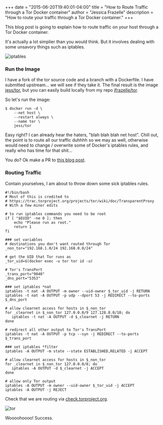 +++
date = "2015-06-20T19:40:01-04:00"
title = "How to Route Traffic through a Tor Docker container"
author = "Jessica Frazelle"
description = "How to route your traffic through a Tor Docker container."
+++

This blog post is going to explain how to route traffic on your host through
a Tor Docker container.

It's actually a lot simplier than you would think. But it involves dealing with
some unsavory things such as iptables.

![iptables](https://misc.j3ss.co/gifs/iptables.gif)

### Run the Image

I have a fork of the tor source code and a branch with a Dockerfile. I have
submitted upstream... we will see if they take it. The final result is the
image [jess/tor](https://registry.hub.docker.com/u/jess/tor), but you can
easily build locally from my repo
[jfrazelle/tor](https://github.com/jfrazelle/tor/tree/add-dockerfile).

So let's run the image:

```bsh
$ docker run -d \
    --net host \
    --restart always \
    --name tor \
    jess/tor
```

Easy right? I can already hear the haters, "blah blah blah net host". Chill
out, the point is to route all our traffic duhhhh so we may as well, otherwise
would need to change / overwrite some of Docker's iptables rules, and really
who has time for that shit...

You do? Ok make a PR to [this blog post](https://github.com/jfrazelle/blog).

### Routing Traffic

Contain yourselves, I am about to throw down some sick iptables rules.

```bsh
#!/bin/bash
# Most of this is credited to
# https://trac.torproject.org/projects/tor/wiki/doc/TransparentProxy
# With a few minor edits

# to run iptables commands you need to be root
if [ "$EUID" -ne 0 ]; then
    echo "Please run as root."
    return 1
fi

### set variables
# destinations you don't want routed through Tor
_non_tor="192.168.1.0/24 192.168.0.0/24"

# get the UID that Tor runs as
_tor_uid=$(docker exec -u tor tor id -u)

# Tor's TransPort
_trans_port="9040"
_dns_port="5353"

### set iptables *nat
iptables -t nat -A OUTPUT -m owner --uid-owner $_tor_uid -j RETURN
iptables -t nat -A OUTPUT -p udp --dport 53 -j REDIRECT --to-ports $_dns_port

# allow clearnet access for hosts in $_non_tor
for _clearnet in $_non_tor 127.0.0.0/9 127.128.0.0/10; do
   iptables -t nat -A OUTPUT -d $_clearnet -j RETURN
done

# redirect all other output to Tor's TransPort
iptables -t nat -A OUTPUT -p tcp --syn -j REDIRECT --to-ports $_trans_port

### set iptables *filter
iptables -A OUTPUT -m state --state ESTABLISHED,RELATED -j ACCEPT

# allow clearnet access for hosts in $_non_tor
for _clearnet in $_non_tor 127.0.0.0/8; do
   iptables -A OUTPUT -d $_clearnet -j ACCEPT
done

# allow only Tor output
iptables -A OUTPUT -m owner --uid-owner $_tor_uid -j ACCEPT
iptables -A OUTPUT -j REJECT
```
Check that we are routing via [check.torproject.org](https://check.torproject.org).

![tor](/img/tor.png)

Woooohoooo! Success.
